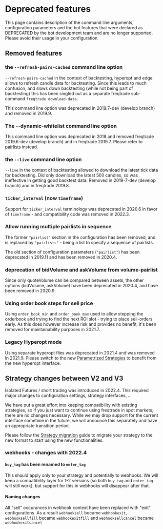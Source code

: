 # Deprecated features

This page contains description of the command line arguments, configuration parameters
and the bot features that were declared as DEPRECATED by the bot development team
and are no longer supported. Please avoid their usage in your configuration.

## Removed features

### the `--refresh-pairs-cached` command line option

`--refresh-pairs-cached` in the context of backtesting, hyperopt and edge allows to refresh candle data for backtesting.
Since this leads to much confusion, and slows down backtesting (while not being part of backtesting) this has been singled out as a separate freqtrade sub-command `freqtrade download-data`.

This command line option was deprecated in 2019.7-dev (develop branch) and removed in 2019.9.

### The **--dynamic-whitelist** command line option

This command line option was deprecated in 2018 and removed freqtrade 2019.6-dev (develop branch) and in freqtrade 2019.7.
Please refer to [pairlists](plugins.md#pairlists-and-pairlist-handlers) instead.

### the `--live` command line option

`--live` in the context of backtesting allowed to download the latest tick data for backtesting.
Did only download the latest 500 candles, so was ineffective in getting good backtest data.
Removed in 2019-7-dev (develop branch) and in freqtrade 2019.8.

### `ticker_interval` (now `timeframe`)

Support for `ticker_interval` terminology was deprecated in 2020.6 in favor of `timeframe` - and compatibility code was removed in 2022.3.

### Allow running multiple pairlists in sequence

The former `"pairlist"` section in the configuration has been removed, and is replaced by `"pairlists"` - being a list to specify a sequence of pairlists.

The old section of configuration parameters (`"pairlist"`) has been deprecated in 2019.11 and has been removed in 2020.4.

### deprecation of bidVolume and askVolume from volume-pairlist

Since only quoteVolume can be compared between assets, the other options (bidVolume, askVolume) have been deprecated in 2020.4, and have been removed in 2020.9.

### Using order book steps for sell price

Using `order_book_min` and `order_book_max` used to allow stepping the orderbook and trying to find the next ROI slot - trying to place sell-orders early.
As this does however increase risk and provides no benefit, it's been removed for maintainability purposes in 2021.7.

### Legacy Hyperopt mode

Using separate hyperopt files was deprecated in 2021.4 and was removed in 2021.9.
Please switch to the new [Parametrized Strategies](hyperopt.md) to benefit from the new hyperopt interface.

## Strategy changes between V2 and V3

Isolated Futures / short trading was introduced in 2022.4. This required major changes to configuration settings, strategy interfaces, ...

We have put a great effort into keeping compatibility with existing strategies, so if you just want to continue using freqtrade in spot markets, there are no changes necessary.
While we may drop support for the current interface sometime in the future, we will announce this separately and have an appropriate transition period.

Please follow the [Strategy migration](strategy_migration.md) guide to migrate your strategy to the new format to start using the new functionalities.

### webhooks - changes with 2022.4

#### `buy_tag` has been renamed to `enter_tag`

This should apply only to your strategy and potentially to webhooks.
We will keep a compatibility layer for 1-2 versions (so both `buy_tag` and `enter_tag` will still work), but support for this in webhooks will disappear after that.

#### Naming changes

All "sell" occurances in webhook context have been replaced with "exit" configurations.
As a result `webhooksell` became `webhookexit`, `webhooksellfill` became `webhookexitfill` and `webhooksellcancel` became `webhookexitcancel`
